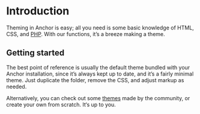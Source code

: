 # Introduction

Theming in Anchor is easy; all you need is some basic knowledge of HTML, CSS,
and [PHP](http://php.net). With our functions, it’s
a breeze making a theme.

## Getting started

The best point of reference is usually the default theme bundled with your
Anchor installation, since it’s always kept up to date, and it’s a fairly minimal
theme. Just duplicate the folder, remove the CSS, and adjust markup as needed.

Alternatively, you can check out some [themes](http://anchorthemes.com/) made by
the community, or create your own from scratch. It‘s up to you.